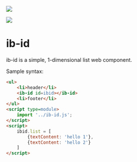 <a href="https://nodei.co/npm/ib-id/"><img src="https://nodei.co/npm/ib-id.png"></a>

<img src="https://badgen.net/bundlephobia/minzip/ib-id">

# ib-id

ib-id is a simple, 1-dimensional list web component.

Sample syntax:

```html
<ul>
    <li>header</li>
    <ib-id id=ibid></ib-id>
    <li>footer</li>
</ul>
<script type=module>
    import '../ib-id.js';
</script>
<script>
    ibid.list = [
        {textContent: 'hello 1'},
        {textContent: 'hello 2'}
    ]
</script>
```